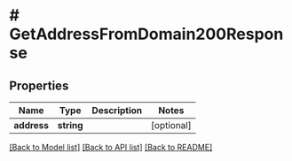 # # GetAddressFromDomain200Response

## Properties

Name | Type | Description | Notes
------------ | ------------- | ------------- | -------------
**address** | **string** |  | [optional]

[[Back to Model list]](../../README.md#models) [[Back to API list]](../../README.md#endpoints) [[Back to README]](../../README.md)
